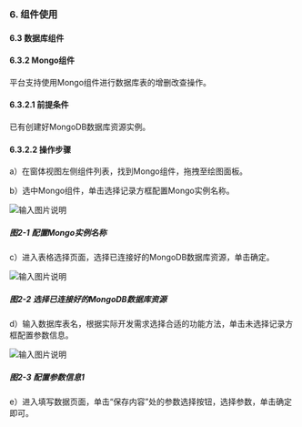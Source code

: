 ### 6. 组件使用

#### 6.3 数据库组件

#### 6.3.2 Mongo组件

平台支持使用Mongo组件进行数据库表的增删改查操作。

#### 6.3.2.1 前提条件

已有创建好MongoDB数据库资源实例。

#### 6.3.2.2 操作步骤

a）在窗体视图左侧组件列表，找到Mongo组件，拖拽至绘图面板。

b）选中Mongo组件，单击选择记录方框配置Mongo实例名称。

![输入图片说明](../../../../images/SoFlu%EF%BC%88%E5%90%8E%E7%AB%AF%EF%BC%89%E5%BC%80%E5%8F%91%E5%B9%B3%E5%8F%B0/1.%20%E6%9C%80%E6%96%B0%E7%89%88%E6%9C%AC%20-%20%E6%9B%B4%E6%96%B0%E6%97%A5%E6%9C%9F%20-%202022.10.08/6.%20%E7%BB%84%E4%BB%B6%E4%BD%BF%E7%94%A8/3.%20%E6%95%B0%E6%8D%AE%E5%BA%93%E7%BB%84%E4%BB%B6/2-1.png)

##### 图2-1 配置Mongo实例名称

c）进入表格选择页面，选择已连接好的MongoDB数据库资源，单击确定。

![输入图片说明](../../../../images/SoFlu%EF%BC%88%E5%90%8E%E7%AB%AF%EF%BC%89%E5%BC%80%E5%8F%91%E5%B9%B3%E5%8F%B0/1.%20%E6%9C%80%E6%96%B0%E7%89%88%E6%9C%AC%20-%20%E6%9B%B4%E6%96%B0%E6%97%A5%E6%9C%9F%20-%202022.10.08/6.%20%E7%BB%84%E4%BB%B6%E4%BD%BF%E7%94%A8/3.%20%E6%95%B0%E6%8D%AE%E5%BA%93%E7%BB%84%E4%BB%B6/2-2.png)

##### 图2-2 选择已连接好的MongoDB数据库资源

d）输入数据库表名，根据实际开发需求选择合适的功能方法，单击未选择记录方框配置参数信息。

![输入图片说明](../../../../images/SoFlu%EF%BC%88%E5%90%8E%E7%AB%AF%EF%BC%89%E5%BC%80%E5%8F%91%E5%B9%B3%E5%8F%B0/1.%20%E6%9C%80%E6%96%B0%E7%89%88%E6%9C%AC%20-%20%E6%9B%B4%E6%96%B0%E6%97%A5%E6%9C%9F%20-%202022.10.08/6.%20%E7%BB%84%E4%BB%B6%E4%BD%BF%E7%94%A8/3.%20%E6%95%B0%E6%8D%AE%E5%BA%93%E7%BB%84%E4%BB%B6/2-3.png)

##### 图2-3 配置参数信息1

e）进入填写数据页面，单击“保存内容”处的参数选择按钮，选择参数，单击确定即可。
